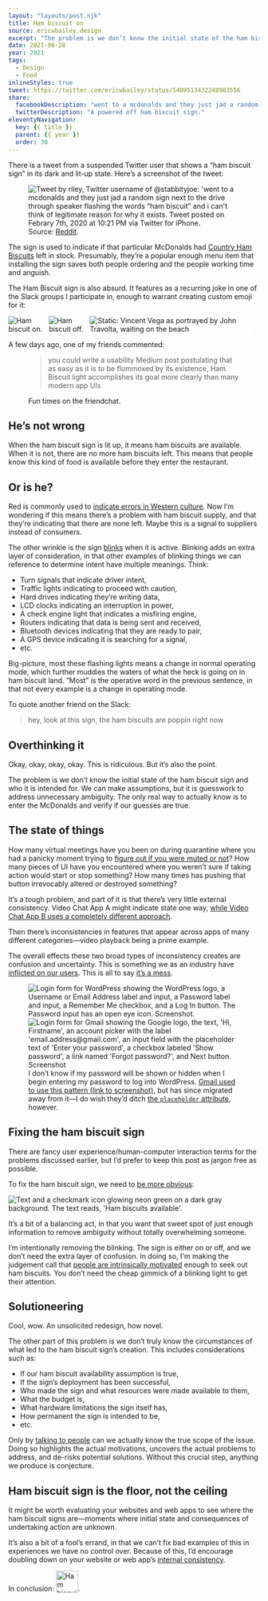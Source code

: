 ```yaml
---
layout: "layouts/post.njk"
title: Ham biscuit on
source: ericwbailey.design
excerpt: "The problem is we don’t know the initial state of the ham biscuit sign and who it is intended for"
date: 2021-06-28
year: 2021
tags:
  - Design
  - Food
inlineStyles: true
tweet: https://twitter.com/ericwbailey/status/1409513432248983556
share:
  facebookDescription: "went to a mcdonalds and they just jad a random sign next to the drive through speaker flashing the words “ham biscuit” and i can't think of legitimate reason for why it exists."
  twitterDescription: "A powered off ham biscuit sign."
eleventyNavigation:
  key: {{ title }}
  parent: {{ year }}
  order: 30
---
```


There is a tweet from a suspended Twitter user that shows a “ham biscuit sign” in its dark and lit-up state. Here’s a screenshot of the tweet:

<figure
  role="figure"
  aria-label="Source: Reddit.">
  <img
    alt="Tweet by riley, Twitter username of @stabbityjoe: 'went to a mcdonalds and they just jad a random sign next to the drive through speaker flashing the words “ham biscuit” and i can't think of legitimate reason for why it exists. Tweet posted on Febrary 7th, 2020 at 10:21 PM via Twitter for iPhone."
    src="{{ '/img/posts/ham-biscuit-on/tweet.png' | url }}" />
  <figcaption>
    Source: <a href="https://www.reddit.com/r/WhitePeopleTwitter/comments/f1af77/hmmmmm/">Reddit</a>.
  </figcaption>
</figure>

The sign is used to indicate if that particular McDonalds had [Country Ham Biscuits](https://national.restaurant/mcdonalds-country-ham-biscuit) left in stock. Presumably, they’re a popular enough menu item that installing the sign saves both people ordering and the people working time and anguish.

The Ham Biscuit sign is also absurd. It features as a recurring joke in one of the Slack groups I participate in, enough to warrant creating custom emoji for it:

<style>
.object-and-details {
  display: inline-block;
  position: relative;
}

summary {
  color: #ffffff;
  background: #000000;
  width: 2rem;
  height: 2rem;
  position: absolute;
  top: 0.5rem;
  right: 0.5rem;
  z-index: 2;
  border-radius: 50%;
  background-image: url("https://assets.codepen.io/128034/play_circle_filled-24px.svg");
  background-size: 90% auto;
  background-repeat: no-repeat;
  background-position: center;
  background-color: white;
  cursor: pointer;
}

[open] summary {
  background-image: url("https://assets.codepen.io/128034/pause_circle_filled-24px.svg");
  box-shadow: 0 0 0 2px #fff;
  background-color: white;
}

details summary::-webkit-details-marker {
  display: none; /* For blink/webkit */
}

details > summary:first-of-type {
  list-style: none; /* For firefox */
}

summary + * {
  position: absolute;
  top: 0;
  left: 0;
  right: 0;
  bottom: 0;
  padding: 1rem;
  padding-top: 3rem;
  color: #ffffff;
  overflow-y: auto;
}

summary + * a {
  color: #ffffff;
}
summary:focus {
  box-shadow: 0 0 0 0.25rem #000000;
  outline: transparent;
}

.object-and-details1 img {
  display: inline-block;
  position: absolute;
  top: 0;
  left: 0;
  overflow: visible;
}
</style>

<div style="display: flex; gap: var(--scale2);">
  <img
    alt="Ham biscuit on."
    src="{{ '/img/posts/ham-biscuit-on/ham-biscuit-on.png' | url }}" />
  <img
    alt="Ham biscuit off."
    src="{{ '/img/posts/ham-biscuit-on/ham-biscuit-off.png' | url }}" />
  <div class="object-and-details">
    <img
      src="{{ '/img/posts/ham-biscuit-on/ham-biscuit-on.png' | url }}"
      alt="Static: Vincent Vega as portrayed by John Travolta, waiting on the beach" />
    <details>
    <summary role="button" aria-label="Animated image"></summary>
    <div class="object-and-details1">
      <img
        src="{{ '/img/posts/ham-biscuit-on/ham-biscuit-indeterminate.gif' | url }}"
        alt="Animated: Vincent Vega as portrayed by John Travolta, waiting on the beach" />
    </div>
  </details>
</div>
</div>

A few days ago, one of my friends commented:

<figure
  role="figure"
  aria-label="you could write a usability Medium post postulating that as easy as it is to be flummoxed by its existence, Ham Biscuit light accomplishes its goal more clearly than many modern app UIs">
  <blockquote>
    you could write a usability Medium post postulating that as easy as it is to be flummoxed by its existence, Ham Biscuit light accomplishes its goal more clearly than many modern app UIs
  </blockquote>
  <figcaption>Fun times on the friendchat.</figcaption>
</figure>

## He’s not wrong

When the ham biscuit sign is lit up, it means ham biscuits are available. When it is not, there are no more ham biscuits left. This means that people know this kind of food is available before they enter the restaurant.

## Or is he?

Red is commonly used to [indicate errors in Western culture](https://graphicdesign.stackexchange.com/questions/6982/except-china-which-country-will-use-red-for-up-and-green-for-down). Now I’m wondering if this means there’s a problem with ham biscuit supply, and that they’re indicating that there are none left. Maybe this is a signal to suppliers instead of consumers.

The other wrinkle is the sign [blinks](https://en.m.wikipedia.org/wiki/Blinkenlights) when it is active. Blinking adds an extra layer of consideration, in that other examples of blinking things we can reference to determine intent have multiple meanings. Think:

- Turn signals that indicate driver intent,
- Traffic lights indicating to proceed with caution,
- Hard drives indicating they’re writing data,
- LCD clocks indicating an interruption in power,
- A check engine light that indicates a misfiring engine,
- Routers indicating that data is being sent and received,
- Bluetooth devices indicating that they are ready to pair,
- A GPS device indicating it is searching for a signal,
- etc.

Big-picture, most these flashing lights means a change in normal operating mode, which further muddies the waters of what the heck is going on in ham biscuit land. “Most” is the operative word in the previous sentence, in that not every example is a change in operating mode.

To quote another friend on the Slack:

<blockquote>
  hey, look at this sign, the ham biscuits are poppin right now
</blockquote>

## Overthinking it

Okay, okay, okay, okay. This is ridiculous. But it’s also the point.

The problem is we don’t know the initial state of the ham biscuit sign and who it is intended for. We can make assumptions, but it is guesswork to address unnecessary ambiguity. The only real way to actually know is to enter the McDonalds and verify if our guesses are true.

## The state of things

How many virtual meetings have you been on during quarantine where you had a panicky moment trying to [figure out if you were muted or not](https://www.viget.com/articles/unsolved-zoom-mysteries/)? How many pieces of UI have you encountered where you weren’t sure if taking action would start or stop something? How many times has pushing that button irrevocably altered or destroyed something?

It’s a tough problem, and part of it is that there’s very little external consistency. Video Chat App A might indicate state one way, [while Video Chat App B uses a completely different approach](https://daverupert.com/2019/04/anthology-of-mute-buttons-in-chat-apps/).

Then there’s inconsistencies in features that appear across apps of many different categories—video playback being a prime example.

The overall effects these two broad types of inconsistency creates are confusion and uncertainty. This is something we as an industry have [inflicted on our users](https://dev.to/zetareticoli/dark-light-mode-toggle-a-usability-issue-1gg2). This is all to say [it’s a mess](https://twitter.com/jazztrombonist/status/933064222778335232).

<figure
  role="figure"
  aria-label="I don’t know if my password will be shown or hidden when I begin entering my password to log into WordPress. Gmail used to use this pattern, but has since migrated away from it—I do wish they’d ditch the placeholder attribute, however.">
  <div class="side-by-side">
    <img
      alt="Login form for WordPress showing the WordPress logo, a Username or Email Address label and input, a Password label and input, a Remember Me checkbox, and a Log In button. The Password input has an open eye icon. Screenshot."
      src="{{ '/img/posts/ham-biscuit-on/login-wordpress.png' | url }}" />
    <img
      alt="Login form for Gmail showing the Google logo, the text, 'Hi, Firstname', an account picker with the label 'email.address@gmail.com', an input field with the placeholder text of 'Enter your password', a checkbox labeled 'Show password', a link named 'Forgot password?', and Next button. Screenshot"
      src="{{ '/img/posts/ham-biscuit-on/login-gmail.png' | url }}" />
    </div>
  <figcaption>
    I don’t know if my password will be shown or hidden when I begin entering my password to log into WordPress. <a href="https://i.stack.imgur.com/nqWot.png">Gmail used to use this pattern<span class="hide-visually"> (link to screenshot)</a>, but has since migrated away from it—I do wish they’d ditch <a href="https://www.smashingmagazine.com/2018/06/placeholder-attribute/">the <code>placeholder</code> attribute</a>, however.
  </figcaption>
</figure>

## Fixing the ham biscuit sign

There are fancy user experience/human-computer interaction terms for the problems discussed earlier, but I’d prefer to keep this post as jargon free as possible.

To fix the ham biscuit sign, we need to [be more obvious](https://www.lukew.com/ff/entry.asp?1945):

<img
    alt="Text and a checkmark icon glowing neon green on a dark gray background. The text reads, 'Ham biscuits available'."
    src="{{ '/img/posts/ham-biscuit-on/ham-biscuits-available.png' | url }}" />

It’s a bit of a balancing act, in that you want that sweet spot of just enough information to remove ambiguity without totally overwhelming someone.

I’m intentionally removing the blinking. The sign is either on or off, and we don’t need the extra layer of confusion. In doing so, I'm making the judgement call that [people are intrinsically motivated](https://thoughtbot.com/blog/using-personas-in-the-product-design-sprint#intrinsic) enough to seek out ham biscuits. You don’t need the cheap gimmick of a blinking light to get their attention.

## Solutioneering

Cool, wow. An unsolicited redesign, how novel.

The other part of this problem is we don’t truly know the circumstances of what led to the ham biscuit sign’s creation. This includes considerations such as:


- If our ham biscuit availability assumption is true,
- If the sign’s deployment has been successful,
- Who made the sign and what resources were made available to them,
- What the budget is,
- What hardware limitations the sign itself has,
- How permanent the sign is intended to be,
- etc.

Only by [talking to people](https://abookapart.com/products/just-enough-research) can we actually know the true scope of the issue. Doing so highlights the actual motivations, uncovers the actual problems to address, and de-risks potential solutions. Without this crucial step, anything we produce is conjecture.

## Ham biscuit sign is the floor, not the ceiling

It might be worth evaluating your websites and web apps to see where the ham biscuit signs are—moments where initial state and consequences of undertaking action are unknown.

It’s also a bit of a fool’s errand, in that we can’t fix bad examples of this in experiences we have no control over. Because of this, I’d encourage doubling down on your website or web app’s [internal consistency](https://www.tpgi.com/inclusive-design-principle-be-consistent/#internalconsistency).

In conclusion: <img alt="Ham biscuit off." height="44" width="44" style="display: inline-block; vertical-align: bottom;" src="{{ '/img/posts/ham-biscuit-on/ham-biscuit-off.png' | url }}" />.
